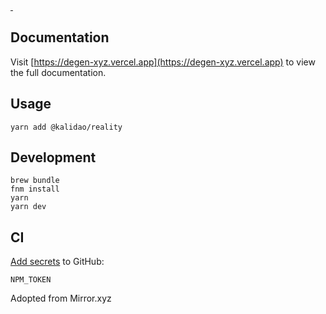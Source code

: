 <p>
  <a aria-label="NPM version" href="https://www.npmjs.com/package/degen">
    <img
      alt=""
      src="https://img.shields.io/npm/v/degen.svg?style=for-the-badge&labelColor=161c22"
    />
  </a>
  <a aria-label="License" href="/LICENSE">
    <img
      alt=""
      src="https://img.shields.io/npm/l/degen.svg?style=for-the-badge&labelColor=161c22"
    />
  </a>
</p>

## Documentation

Visit [https://degen-xyz.vercel.app](https://degen-xyz.vercel.app) to view the full documentation.

## Usage

```
yarn add @kalidao/reality
```

## Development

```
brew bundle
fnm install
yarn
yarn dev
```

## CI

[Add secrets](https://github.com/kalidao/reality/settings/secrets/actions) to GitHub:

```
NPM_TOKEN
```

Adopted from Mirror.xyz
